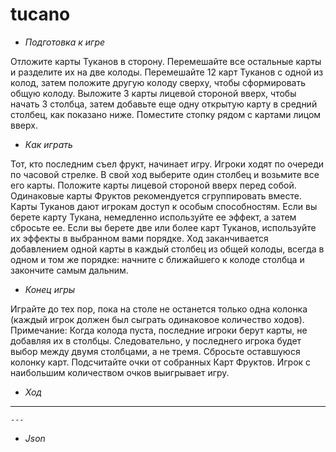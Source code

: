 # tucano
* *Подготовка к игре*

Отложите карты Туканов в сторону. Перемешайте все остальные карты и разделите их на две колоды.
Перемешайте 12 карт Туканов с одной из колод, затем положите другую колоду сверху, чтобы сформировать общую колоду.
Выложите 3 карты лицевой стороной вверх, чтобы начать 3 столбца, затем добавьте еще одну открытую карту в средний столбец, как показано ниже. Поместите стопку рядом с картами лицом вверх.

* *Как играть*

Тот, кто последним съел фрукт, начинает игру. Игроки ходят по очереди по часовой стрелке. В свой ход выберите один столбец и возьмите все его карты. Положите карты лицевой стороной вверх перед собой. Одинаковые карты Фруктов рекомендуется сгруппировать вместе.
Карты Туканов дают игрокам доступ к особым способностям. Если вы берете карту Тукана, немедленно используйте ее эффект, а затем сбросьте ее. Если вы берете две или более карт Туканов, используйте их эффекты в выбранном вами порядке.
Ход заканчивается добавлением одной карты в каждый столбец из общей колоды, всегда в одном и том же порядке: начните с ближайшего к колоде столбца и закончите самым дальним.

* *Конец игры*

Играйте до тех пор, пока на столе не останется только одна колонка (каждый игрок должен был сыграть одинаковое количество ходов).
Примечание:
Когда колода пуста, последние игроки берут карты, не добавляя их в столбцы. Следовательно, у последнего игрока будет выбор между двумя столбцами, а не тремя. Сбросьте оставшуюся колонку карт.
Подсчитайте очки от собранных Карт Фруктов. Игрок с наибольшим количеством очков выигрывает игру.

* *Ход*

---
   

    ---
* *Json*
